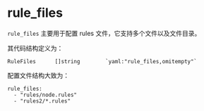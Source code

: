 # rule_files

`rule_files` 主要用于配置 rules 文件，它支持多个文件以及文件目录。

其代码结构定义为：

```
RuleFiles      []string        `yaml:"rule_files,omitempty"`
```

配置文件结构大致为：

```
rule_files:
  - "rules/node.rules"
  - "rules2/*.rules"
```
